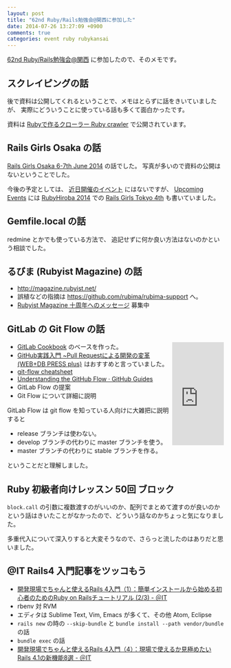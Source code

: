 ```yaml
---
layout: post
title: "62nd Ruby/Rails勉強会@関西に参加した"
date: 2014-07-26 13:27:09 +0900
comments: true
categories: event ruby rubykansai
---
```

[62nd Ruby/Rails勉強会@関西](http://rubykansai.doorkeeper.jp/events/13160 "62nd Ruby/Rails勉強会@関西")
に参加したので、そのメモです。

<!--more-->

## スクレイピングの話

後で資料は公開してくれるということで、メモはとらずに話をきいていましたが、
実際にどういうことに使っている話も多くて面白かったです。

資料は
[Rubyで作るクローラー Ruby crawler](http://www.slideshare.net/takurosasaki/ruby-crawler "Rubyで作るクローラー Ruby crawler")
で公開されています。

## Rails Girls Osaka の話

[Rails Girls Osaka 6-7th June 2014](http://railsgirls.com/osaka "Osaka 6-7th June 2014")
の話でした。
写真が多いので資料の公開はないということでした。

今後の予定としては、
[近日開催のイベント](http://railsgirls.jp/events/ "近日開催のイベント")
にはないですが、
[Upcoming Events](http://railsgirls.com/events "Upcoming Events")
には
[RubyHiroba 2014](http://rubyhiroba.org/2014/ "RubyHiroba 2014")
での
[Rails Girls Tokyo 4th](http://rubyhiroba.org/2014/rails-girls.html "Rails Girls Tokyo 4th")
も書いていました。

## Gemfile.local の話

redmine とかでも使っている方法で、
追記せずに何か良い方法はないのかという相談でした。

## るびま (Rubyist Magazine) の話

- http://magazine.rubyist.net/
- 誤植などの指摘は https://github.com/rubima/rubima-support へ。
- [Rubyist Magazine 十周年へのメッセージ](http://goo.gl/KpASY9) 募集中

## GitLab の Git Flow の話

<div style="float:right">
<iframe src="http://rcm-fe.amazon-adsystem.com/e/cm?lt1=_blank&amp;bc1=000000&amp;IS2=1&amp;bg1=FFFFFF&amp;fc1=000000&amp;lc1=0000FF&amp;t=znz-22&amp;o=9&amp;p=8&amp;l=as4&amp;m=amazon&amp;f=ifr&amp;ref=ss_til&amp;asins=477416366X" style="width:120px;height:240px;" scrolling="no" marginwidth="0" marginheight="0" frameborder="0"></iframe>
</div>

- [GitLab Cookbook](https://gitlab.com/gitlab-org/cookbook-gitlab/blob/master/README.md "GitLab Cookbook") のベースを作った。
- <a href="http://www.amazon.co.jp/gp/product/477416366X/ref=as_li_ss_tl?ie=UTF8&amp;camp=247&amp;creative=7399&amp;creativeASIN=477416366X&amp;linkCode=as2&amp;tag=znz-22">GitHub実践入門 ~Pull Requestによる開発の変革 (WEB+DB PRESS plus)</a><img src="http://ir-jp.amazon-adsystem.com/e/ir?t=znz-22&amp;l=as2&amp;o=9&amp;a=477416366X" width="1" height="1" border="0" alt="" style="border:none !important; margin:0px !important;" /> はおすすめと言っていました。
- [git-flow cheatsheet](http://danielkummer.github.io/git-flow-cheatsheet/index.ja_JP.html "git-flow cheatsheet")
- [Understanding the GitHub Flow · GitHub Guides](https://guides.github.com/introduction/flow/index.html "Understanding the GitHub Flow · GitHub Guides")
- GitLab Flow の提案
- Git Flow について詳細に説明

GitLab Flow は git flow を知っている人向けに大雑把に説明すると

- release ブランチは使わない。
- develop ブランチの代わりに master ブランチを使う。
- master ブランチの代わりに stable ブランチを作る。

ということだと理解しました。

## Ruby 初級者向けレッスン 50回 ブロック

`block.call` の引数に複数渡すのがいいのか、配列でまとめて渡すのが良いのかという話はきいたことがなかったので、どういう話なのかちょっと気になりました。

多重代入について深入りすると大変そうなので、さらっと流したのはありだと思いました。

## @IT Rails4 入門記事をツッコもう

- [開発現場でちゃんと使えるRails 4入門（1）：簡単インストールから始める初心者のためのRuby on Railsチュートリアル (2/3) - ＠IT](http://www.atmarkit.co.jp/ait/articles/1402/28/news047_2.html "開発現場でちゃんと使えるRails 4入門（1）：簡単インストールから始める初心者のためのRuby on Railsチュートリアル (2/3) - ＠IT")
- rbenv 対 RVM
- エディタは Sublime Text, Vim, Emacs が多くて、その他 Atom, Eclipse
- `rails new` の時の `--skip-bundle` と `bundle install --path vendor/bundle` の話
- `bundle exec` の話
- [開発現場でちゃんと使えるRails 4入門（4）：現場で使えるか見極めたいRails 4.1の新機能8選 - ＠IT](http://www.atmarkit.co.jp/ait/articles/1405/16/news024.html "開発現場でちゃんと使えるRails 4入門（4）：現場で使えるか見極めたいRails 4.1の新機能8選 - ＠IT")
